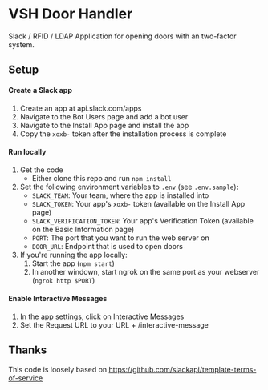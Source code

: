 # VSH Door Handler

Slack / RFID / LDAP Application for opening doors with an two-factor system.

## Setup

#### Create a Slack app

1. Create an app at api.slack.com/apps
1. Navigate to the Bot Users page and add a bot user
1. Navigate to the Install App page and install the app
1. Copy the `xoxb-` token after the installation process is complete

#### Run locally
1. Get the code
    * Either clone this repo and run `npm install`
1. Set the following environment variables to `.env` (see `.env.sample`):
    * `SLACK_TEAM`: Your team, where the app is installed into
    * `SLACK_TOKEN`: Your app's `xoxb-` token (available on the Install App page)
    * `SLACK_VERIFICATION_TOKEN`: Your app's Verification Token (available on the Basic Information page)
    * `PORT`: The port that you want to run the web server on
    * `DOOR_URL`: Endpoint that is used to open doors
1. If you're running the app locally:
    1. Start the app (`npm start`)
    1. In another windown, start ngrok on the same port as your webserver (`ngrok http $PORT`)


#### Enable Interactive Messages

1. In the app settings, click on Interactive Messages
1. Set the Request URL to your URL + /interactive-message


## Thanks
This code is loosely based on https://github.com/slackapi/template-terms-of-service
